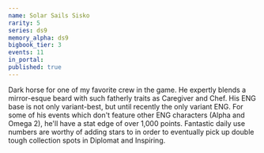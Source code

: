 ```yaml
---
name: Solar Sails Sisko
rarity: 5
series: ds9
memory_alpha: ds9
bigbook_tier: 3
events: 11
in_portal:
published: true
---
```


Dark horse for one of my favorite crew in the game. He expertly blends a mirror-esque beard with such fatherly traits as Caregiver and Chef. His ENG base is not only variant-best, but until recently the only variant ENG. For some of his events which don't feature other ENG characters (Alpha and Omega 2), he'll have a stat edge of over 1,000 points. Fantastic daily use numbers are worthy of adding stars to in order to eventually pick up double tough collection spots in Diplomat and Inspiring.
